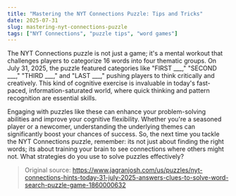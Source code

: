 ```yaml
---
title: "Mastering the NYT Connections Puzzle: Tips and Tricks"
date: 2025-07-31
slug: mastering-nyt-connections-puzzle
tags: ["NYT Connections", "puzzle tips", "word games"]
---
```


The NYT Connections puzzle is not just a game; it's a mental workout that challenges players to categorize 16 words into four thematic groups. On July 31, 2025, the puzzle featured categories like "FIRST ___," "SECOND ___," "THIRD ___," and "LAST ___," pushing players to think critically and creatively. This kind of cognitive exercise is invaluable in today's fast-paced, information-saturated world, where quick thinking and pattern recognition are essential skills.

Engaging with puzzles like these can enhance your problem-solving abilities and improve your cognitive flexibility. Whether you're a seasoned player or a newcomer, understanding the underlying themes can significantly boost your chances of success. So, the next time you tackle the NYT Connections puzzle, remember: its not just about finding the right words; its about training your brain to see connections where others might not. What strategies do you use to solve puzzles effectively?
> Original source: https://www.jagranjosh.com/us/puzzles/nyt-connections-hints-today-31-july-2025-answers-clues-to-solve-word-search-puzzle-game-1860000632